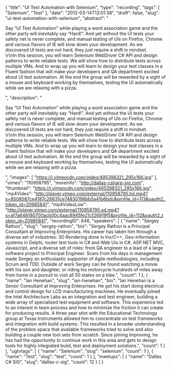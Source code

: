 {
  "title": "UI Test Automation with Selenium",
  "type": "recording",
  "tags": [
    "Selenium",
    "Test"
  ],
  "date": "2012-03-14T13:01:38",
  "draft": false,
  "slug": "ui-test-automation-with-selenium",
  "abstract": "<p>Say “UI Test Automation” while playing a word association game and  the other party will inevitably say “Hard!”. And yet without the UI tests your safety net is never complete, and manual testing of UIs on Firefox, Chrome and various flavors of IE will slow down your development. As we discovered UI tests are not hard, they just require a shift in mindset.<br />\r\nIn this session, you will learn Selenium WebDriver C# API and design patterns to write reliable tests. We will show how to distribute tests across multiple VMs. And to wrap up you will learn to design your test classes in a Fluent fashion that will make your developers and QA department excited about UI test automation. At the end the group will be rewarded by a sight of a mouse and keyboard working by themselves, testing the UI automatically while we are relaxing with a pizza.</p>",
  "description": "<p>Say “UI Test Automation” while playing a word association game and  the other party will inevitably say “Hard!”. And yet without the UI tests your safety net is never complete, and manual testing of UIs on Firefox, Chrome and various flavors of IE will slow down your development. As we discovered UI tests are not hard, they just require a shift in mindset.<br />\r\nIn this session, you will learn Selenium WebDriver C# API and design patterns to write reliable tests. We will show how to distribute tests across multiple VMs. And to wrap up you will learn to design your test classes in a Fluent fashion that will make your developers and QA department excited about UI test automation. At the end the group will be rewarded by a sight of a mouse and keyboard working by themselves, testing the UI automatically while we are relaxing with a pizza.</p>",
  "images": [
    "https://i.vimeocdn.com/video/495398321_295x166.jpg"
  ],
  "vimeo": "110958795",
  "moreinfo": "http://dallas-csharp-sig.com",
  "thumbnail": "https://i.vimeocdn.com/video/495398321_295x166.jpg",
  "mp4Video": "http://player.vimeo.com/external/110958795.hd.mp4?s=8508587ce4187c26631ce74830198bb5a41b6bdc&profile_id=113&oauth2_token_id=20985841",
  "mp4VideoLow": "http://player.vimeo.com/external/110958795.sd.mp4?s=af7a648180700acb00c4aac8945fe21cf26919f5&profile_id=112&oauth2_token_id=20985841",
  "recordingID": 646,
  "speakers": [
    {
      "name": "Sergey Rathon",
      "slug": "sergey-rathon",
      "bio": "Sergey Rathon is a Principal Consultant at Improving Enterprises. His career has taken him through a diverse set of industries: 3D Rendering done in Irix/C++, Geo-information systems in Delphi, router test tools in C# and Web Uis in C#, ASP.NET  MVC, Javascript, and a diverse set of roles: from QA engineer to a lead of a large software project to Principal Engineer. Scars from his days in management made Sergey an enthusiastic supporter of Agile methodologies, including Scrum and TDD. Outside of work Sergey can be found watching a movie with his son and daughter, or riding his motorcycle hundreds of miles away from home in a pursuit to visit all 50 states on a bike.",
      "count": 1
    },
    {
      "name": "Ian Henehan",
      "slug": "ian-henehan",
      "bio": "Ian Henehan is a Senior Consultant at Improving Enterprises. He got his start doing electrical and control design for LCD manufacturing machines. He eventually joined the Intel Architecture Labs as an integration and test engineer, building a wide array of specialized test equipment and software. This experience led to an interest in team process and how to minimize the friction it can create for producing results. A three year stint with the Educational Technology group at Texas Instruments allowed him to concentrate on test frameworks and integration with build systems. This resulted in a broader understanding of the problem space that available frameworks tried to solve and also building a couple new tool sets from scratch. Since joining Improving, he has had the opportunity to continue work in this area and gets to design  tools for highly integrated build, test and deployment solutions.",
      "count": 1
    }
  ],
  "ugtvtags": [
    {
      "name": "Selenium",
      "slug": "selenium",
      "count": 1
    },
    {
      "name": "Test",
      "slug": "test",
      "count": 1
    }
  ],
  "meetups": [
    {
      "name": "Dallas C# SIG",
      "slug": "dallas-c-sig",
      "count": 12
    }
  ]
}
